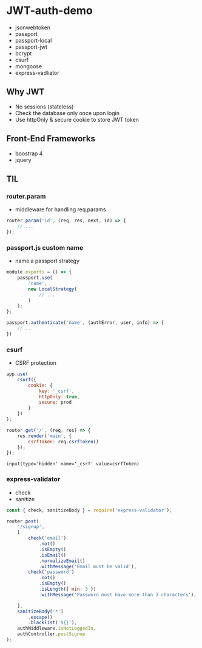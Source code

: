 # JWT-auth-demo

-   jsonwebtoken
-   passport
-   passport-local
-   passport-jwt
-   bcrypt
-   csurf
-   mongoose
-   express-vadliator

## Why JWT

-   No sessions (stateless)
-   Check the database only once upon login
-   Use httpOnly & secure cookie to store JWT token

## Front-End Frameworks

-   boostrap 4
-   jquery

## TIL

### router.param

-   middleware for handling req.params

```JavaScript
router.param('id', (req, res, next, id) => {
    // ...
});
```

### passport.js custom name

-   name a passport strategy

```JavaScript
module.exports = () => {
    passport.use(
        'name',
        new LocalStrategy(
            // ...
        )
    );
};
```

```JavaScript
passport.authenticate('name', (authError, user, info) => {
    // ...
})
```

### csurf

-   CSRF protection

```JavaScript
app.use(
    csurf({
        cookie: {
            key: '_csrf',
            httpOnly: true,
            secure: prod
        }
    })
);
```

```JavaScript
router.get('/', (req, res) => {
    res.render('main', {
        csrfToken: req.csrfToken()
    });
});
```

```PUG
input(type='hidden' name='_csrf' value=csrfToken)
```

### express-validator

-   check
-   sanitize

```JavaScript
const { check, sanitizeBody } = require('express-validator');

router.post(
    '/signup',
    [
        check('email')
            .not()
            .isEmpty()
            .isEmail()
            .normalizeEmail()
            .withMessage('Email must be valid'),
        check('password')
            .not()
            .isEmpty()
            .isLength({ min: 3 })
            .withMessage('Password must have more than 3 characters'),

    ],
    sanitizeBody('*')
        .escape()
        .blacklist('${}'),
    authMiddleware.isNotLoggedIn,
    authController.postSignup
);
```
